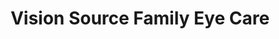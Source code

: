 ---
title: "Vision Source Family Eye Care"
url: /kingwood/vision-source-family-eye-care/
shop: Optiker
---